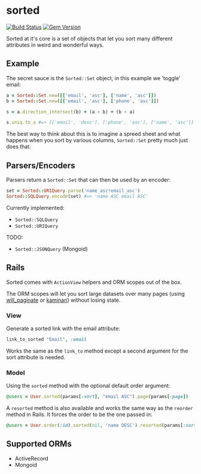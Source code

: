 # sorted

[![Build Status](https://travis-ci.org/mynameisrufus/sorted.svg?branch=master)](https://travis-ci.org/mynameisrufus/sorted)
[![Gem Version](https://badge.fury.io/rb/sorted.svg)](http://badge.fury.io/rb/sorted)

Sorted at it's core is a set of objects that let you sort many different
attributes in weird and wonderful ways.

## Example

The secret sauce is the `Sorted::Set` object, in this example we 'toggle' email:

```ruby
a = Sorted::Set.new([['email', 'asc'], ['name', 'asc']])
b = Sorted::Set.new([['email', 'asc'], ['phone', 'asc']])

s = a.direction_intersect(b) + (a - b) + (b - a)

s.uniq.to_a #=> [['email', 'desc'], ['phone', 'asc'], ['name', 'asc']]
```

The best way to think about this is to imagine a spreed sheet and what happens
when you sort by various columns, `Sorted::Set` pretty much just does that.

## Parsers/Encoders

Parsers return a `Sorted::Set` that can then be used by an encoder:

```ruby
set = Sorted::URIQuery.parse('name_asc!email_asc')
Sorted::SQLQuery.encode(set) #=> 'name ASC email ASC'
```

Currently implemented:

* `Sorted::SQLQuery`
* `Sorted::URIQuery`

TODO:

* `Sorted::JSONQuery` (Mongoid)

## Rails

Sorted comes with `ActionView` helpers and ORM scopes out of the box.

The ORM scopes will let you sort large datasets over many pages (using
[will_paginate](https://github.com/mislav/will_paginate) or 
[kaminari](https://github.com/amatsuda/kaminari)) without losing state.

### View

Generate a sorted link with the email attribute:

```ruby
link_to_sorted "Email", :email
```

Works the same as the `link_to` method except a second argument for the
sort attribute is needed.

### Model

Using the `sorted` method with the optional default order argument:

```ruby
@users = User.sorted(params[:sort], "email ASC").page(params[:page])
```

A `resorted` method is also available and works the same way as the `reorder` method in Rails.
It forces the order to be the one passed in:

```ruby
@users = User.order(:id).sorted(nil, 'name DESC').resorted(params[:sort], 'email ASC')
```

## Supported ORMs

* ActiveRecord
* Mongoid
